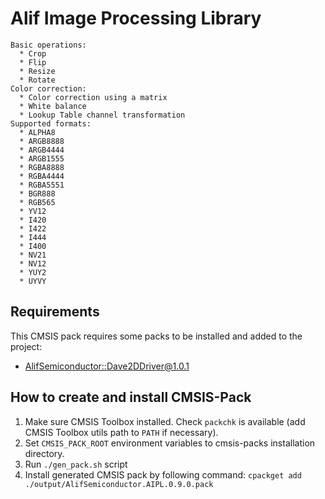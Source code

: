 # Alif Image Processing Library

    Basic operations:
      * Crop
      * Flip
      * Resize
      * Rotate
    Color correction:
      * Color correction using a matrix
      * White balance
      * Lookup Table channel transformation
    Supported formats:
      * ALPHA8
      * ARGB8888
      * ARGB4444
      * ARGB1555
      * RGBA8888
      * RGBA4444
      * RGBA5551
      * BGR888
      * RGB565
      * YV12
      * I420
      * I422
      * I444
      * I400
      * NV21
      * NV12
      * YUY2
      * UYVY

## Requirements

This CMSIS pack requires some packs to be installed and added to the project:
* [AlifSemiconductor::Dave2DDriver@1.0.1](https://github.com/alifsemi/alif_dave2d-driver)

## How to create and install CMSIS-Pack

1. Make sure CMSIS Toolbox installed. Check `packchk` is available (add CMSIS Toolbox utils path to `PATH` if necessary).
2. Set `CMSIS_PACK_ROOT` environment variables to cmsis-packs installation directory.
3. Run `./gen_pack.sh` script
4. Install generated CMSIS pack by following command:
`cpackget add ./output/AlifSemiconductor.AIPL.0.9.0.pack`
